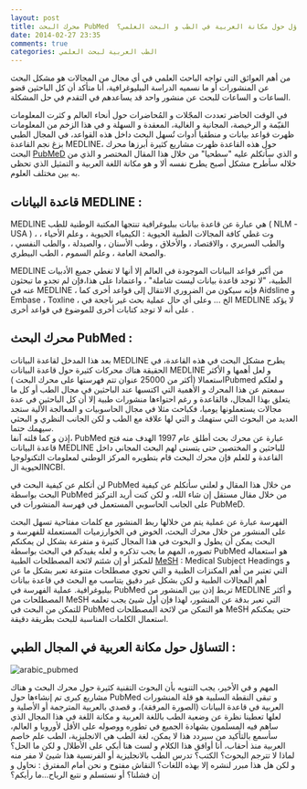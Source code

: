 ```yaml
---
layout: post
title: محرك البحث PubMed  و التساؤل حول مكانة العربية في الطب و البحث العلمي؟ 
date: 2014-02-27 23:35
comments: true
categories: الطب العربية لبحث العلمي
---
```


من أهم العوائق التي تواجه  الباحث العلمي في أي مجال من المجالات هو مشكل البحث عن المنشورات أو ما نسميه الدراسة الببليوغرافية، أنا متأكد أن كل الباحثين قضو الساعات و الساعات للبحث عن منشور واحد قد يساعدهم في التقدم في حل المشكلة. 

في الوقت الحاضر تعددت المجّلات و المُحاضرات حول أنحاء العالم و كثرت  المعلومات القيّمة و الرخيصة، المجانية و الغالية، المعقدة و السهلة و في هذا الزخم من المعلومات ظهرت قواعد بيانات و منطقيا أدوات تُسهل البحث داخل هذه القواعد، في المجال الطبي بزغ نجم القاعدة MEDLINE، حول هذه القاعدة ظهرت مشاريع كثيرة أبرزها محرك البحث [PubMeD](http://www.ncbi.nlm.nih.gov/pubmed) و الذي سأتكلم عليه "سطحيا" من خلال هذا المقال المختصر و الذي من خلاله سأطرح مشكل أصبح يطرح نفسه  ألا و هو مكانة اللغة العربية و التمثيل الذي تحظى به بين مختلف العلوم.    
<!-- more -->

قاعدة البيانات MEDLINE :
--------------------------------

MEDLINE هي عبارة عن قاعدة بيانات ببليوغرافية  تنتجها المكتبة الوطنية للطب ( NLM -USA ) ، وت غطي كافة المجالات الطبية الحيوية  : 
الكيمياء الحيوية ، وعلم الأحياء ، والطب السريري ، والاقتصاد ، والأخلاق ، وطب الأسنان ، والصيدلة ، والطب النفسي ، والصحة العامة ، وعلم السموم ، الطب البيطري.

MEDLINE من أكبر قواعد البيانات الموجودة في العالم إلا أنها لا تغطي جميع الأدبيات الطبية، "لا توجد قاعدة بيانات ليست شاملة" ، واعتمادا على هذا،فإن لم تجدو ما تبحثون عنه في MEDLINE ، فإنه سيكون من الضروري الانتقال إلى قواعد أخرى كما Aidsline و Embase ، Toxline ، الخ ... وعلى أي حال عملية بحث غير ناجحة في MEDLINE لا يؤكد  على أنه لا توجد كتابات أخرى للموضوع في قواعد أخرى .

محرك البحث PubMed :
--------------------------


بعد هذا المدخل لقاعدة البيانات MEDLINE يطرح  مشكل البحث في هذه القاعدة، في الحقيقة هناك محركات كثيرة حول قاعدة البيانات MEDLINE و لعل أهمها و الأكثر استعمالا  (أكثر من  25000  عنوان تتم فهرستها على محرك البحث  )Pubmed و لعلكم سمعتم عن هذا المحرك و الأهمية التي اكتسبها عند الباحثين في مجال الطب أو كل ما يتعلق بهذا المجال، فالقاعدة و رغم احتواءها منشورات طبية إلا أن كل الباحثين في عدة مجالات يستعملونها يوميا، فكباحث مثلا في مجال الحاسوبيات و المعالجة الألية ستجد العديد من البحوث التي ستهمك و التي لها علاقة مع الطب و لكن الجانب النظري و البحثي سيهمك حتما.   
إذن و كما قلته آنفا، PubMed عبارة عن محرك بحث أطلق عام 1997 الهدف منه فتح قاعدة البيانات MEDLINE  للباحثين و المختصين حتى يتسنى لهم البحث المجاني داخل القاعدة و للعلم فإن محرك البحث قام  بتطويره المركز الوطني لمعلومات التكنولوجيا الحيوية الNCBI.

لن أتكلم عن كيفية البحث في PubMed من خلال هذا المقال و لعلني سأتكلم عن كيفية  البحث بواسطة PubMed من خلال مقال مستقل إن شاء الله، و لكن كنت أريد التركيز على الجانب الحاسوبي المستعمل في فهرسة المنشورات في PubMeD.
 
الفهرسة عبارة عن عملية يتم من خلالها ربط المنشور مع كلمات مفتاحية تسهل البحث على المنشور من خلال محرك البحث، الخوض في الخوارزميات المستعملة للفهرسة و البحث يمكن أن يطول و البحوث في هذا المجال كثيرة و متفرعة  بشكل لن يمكنكم تصوره، المهم ما يجب تذكره و لعله يفيدكم في البحث بواسطة PubMed هو استعماله للمكنز أو إن شئتم لائحة المصطلحات الطبية [MeSH](https://www.nlm.nih.gov/mesh) : Medical Subject Headings و التي تعتبر من أهم المكنزات الطبية و التي تحوي مصطلحات متنوعة تعبر بشكل ما عن أهم المجالات الطبية و لكن بشكل غير دقيق يتناسب مع البحث في قاعدة بيانات بيليوغرافية.
عملية الفهرسة في PubMed تربط إذن بين المنشور من MEDLINE و أكثر المصطلحات من MeSH التي تعبر  بدقة عن المنشور، لهذا فإن أول شيئ يجب تعلمه للتمكن من البحث في PubMed هو التمكن من لائحة المصطلحات MeSH حتي يمكنكم استعمال الكلمات المناسبة للبحث بطريقة  دقيقة.

التساؤل حول مكانة العربية في المجال الطبي :
--------------------------------------------
<img src="/images/pubmed/arabic_pubmed.png" title="arabic_pubmed"/>

المهم و في الأخير، يجب التنويه بأن البحوث التقنية كثيرة حول محرك البحث و هناك مشاريع كبرى تم إنشاءها حول PubMed و تبقى النقطة السلبية هو قلة المنشورات العربية في قاعدة البيانات (الصورة المرفقة)، و قصدي بالعربية المترجمة أو الأصلية و لعلها تعطينا نظرة عن وضعية الطب باللغة العربية و مكانة اللغة في هذا المجال الذي ساهم فيه المسلمون بشهادة الجميع في تطوره ووصوله على الأقل لأوروبا و العالم، سأسمع بالتأكيد من سيردد هذا لا يمكن، لغة الطب هي الانجليزية، الطب علم خاصم العربية منذ أحقاب، أنا أوافق هذا الكلام و لست هنا أبكي على الأطلال و لكن ما الحل؟ لماذا لا تترجم البحوث؟ الكتب؟ تدرس الطب بالانجليزية أو الفرنسية هذا شيئ لا مفر منه و لكن هل هذا مبرر لنشره إلا بهذه اللغات؟ 
النقاش مفتوح و  نحن أمام المفترق : نحاول و إن فشلنا؟ أو نستسلم و نتبع الرياح...ما رأيكم؟ 
